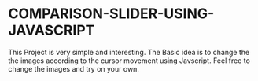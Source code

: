 # COMPARISON-SLIDER-USING-JAVASCRIPT
This Project is very simple and interesting. The Basic idea is to change the the images according to the cursor movement using Javscript. Feel free to change the images and try on your own.
